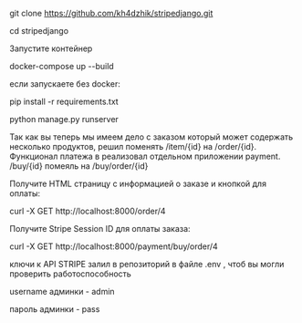 
git clone https://github.com/kh4dzhik/stripedjango.git

cd stripedjango


Запустите контейнер

docker-compose up --build


если запускаете без docker:

pip install -r requirements.txt

python manage.py runserver


Так как вы теперь мы имеем дело с заказом который может содержать несколько продуктов, решил поменять /item/{id} на /order/{id}.
Функционал платежа в реализовал отдельном приложении payment. /buy/{id} помеяль на /buy/order/{id}

  Получите HTML страницу с информацией о заказе и кнопкой для оплаты:
  
  curl -X GET http://localhost:8000/order/4

  Получите Stripe Session ID для оплаты заказа:
  
  curl -X GET http://localhost:8000/payment/buy/order/4


ключи к API STRIPE залил в репозиторий в файле .env , чтоб вы могли проверить работоспособность

username админки - admin

пароль админки - pass
